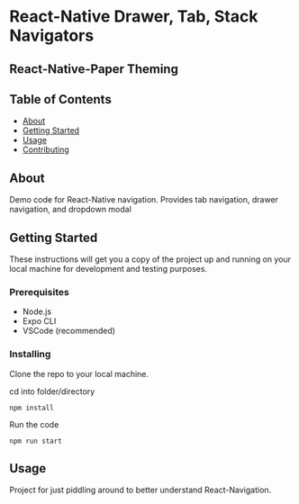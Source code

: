 # React-Native Drawer, Tab, Stack Navigators

## React-Native-Paper Theming

## Table of Contents

- [About](#about)
- [Getting Started](#getting_started)
- [Usage](#usage)
- [Contributing](../CONTRIBUTING.md)

## About <a name = "about"></a>

Demo code for React-Native navigation.
Provides tab navigation, drawer navigation, and dropdown modal

## Getting Started <a name = "getting_started"></a>

These instructions will get you a copy of the project up and running on your local machine for development and testing purposes.

### Prerequisites

- Node.js
- Expo CLI
- VSCode (recommended)

### Installing

Clone the repo to your local machine.

cd into folder/directory

```
npm install
```

Run the code

```
npm run start
```

## Usage <a name = "usage"></a>

Project for just piddling around to better understand React-Navigation.
